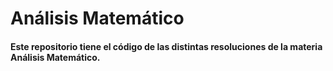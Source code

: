 # Análisis Matemático
#### Este repositorio tiene el código de las distintas resoluciones de la materia Análisis Matemático.
